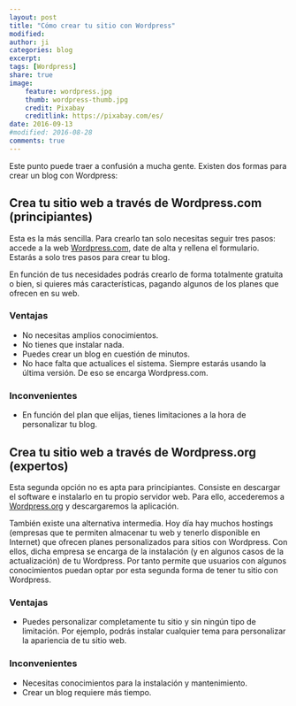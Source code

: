 ```yaml
---
layout: post
title: "Cómo crear tu sitio con Wordpress"
modified:
author: ji
categories: blog
excerpt:
tags: [Wordpress]
share: true
image:
    feature: wordpress.jpg
    thumb: wordpress-thumb.jpg
    credit: Pixabay
    creditlink: https://pixabay.com/es/
date: 2016-09-13
#modified: 2016-08-28
comments: true
---
```



Este punto puede traer a confusión a mucha gente. Existen dos formas para crear un blog con Wordpress:

## Crea tu sitio web a través de Wordpress.com (principiantes)

Esta es la más sencilla. Para crearlo tan solo necesitas seguir tres pasos: accede a la web [Wordpress.com](http://wordpress.com), date de alta y rellena el formulario. Estarás a solo tres pasos para crear tu blog. 

En función de tus necesidades podrás crearlo de forma totalmente gratuita o bien, si quieres más características, pagando algunos de los planes que ofrecen en su web.

### Ventajas
* No necesitas amplios conocimientos.
* No tienes que instalar nada.
* Puedes crear un blog en cuestión de minutos.
* No hace falta que actualices el sistema. Siempre estarás usando la última versión. De eso se encarga Wordpress.com.

### Inconvenientes
* En función del plan que elijas, tienes limitaciones a la hora de personalizar tu blog.

## Crea tu sitio web a través de Wordpress.org (expertos)

Esta segunda opción no es apta para principiantes. Consiste en descargar el software e instalarlo en tu propio servidor web. Para ello, accederemos a [Wordpress.org](http://wordpress.org) y descargaremos la aplicación. 

También existe una alternativa intermedia. Hoy día hay muchos hostings (empresas que te permiten almacenar tu web y tenerlo disponible en Internet) que ofrecen planes personalizados para sitios con Wordpress. Con ellos, dicha empresa se encarga de la instalación (y en algunos casos de la actualización) de tu Wordpress. Por tanto permite que usuarios con algunos conocimientos puedan optar por esta segunda forma de tener tu sitio con Wordpress.


### Ventajas
* Puedes personalizar completamente tu sitio y sin ningún tipo de limitación. Por ejemplo, podrás instalar cualquier tema para personalizar la apariencia de tu sitio web.

### Inconvenientes
* Necesitas conocimientos para la instalación y mantenimiento.
* Crear un blog requiere más tiempo.



